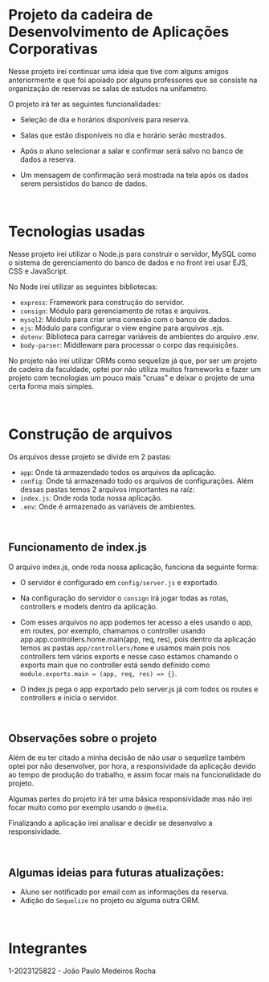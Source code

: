 # Projeto da cadeira de Desenvolvimento de Aplicações Corporativas

Nesse projeto irei continuar uma ideia que tive com alguns amigos 
anteriormente e que foi apoiado por alguns professores que se
consiste na organização de reservas se salas de estudos na unifametro.

O projeto irá ter as seguintes funcionalidades:

- Seleção de dia e horários disponíveis para reserva.

- Salas que estão disponíveis no dia e horário serão mostrados.

- Após o aluno selecionar a salar e confirmar será salvo no
banco de dados a reserva.

- Um mensagem de confirmação será mostrada na tela após os dados
serem persistidos do banco de dados.

<br>

# Tecnologias usadas

Nesse projeto irei utilizar o Node.js para construir o servidor, MySQL como o sistema de gerenciamento do banco de dados e no front irei usar EJS, CSS e JavaScript.

No Node irei utilizar as seguintes bibliotecas:
- `express`: Framework para construção do servidor.
- `consign`: Módulo para gerenciamento de rotas e arquivos.
- `mysql2`: Módulo para criar uma conexão com o banco de dados.
- `ejs`: Módulo para configurar o view engine para arquivos .ejs.
- `dotenv`: Biblioteca para carregar variáveis de ambientes do arquivo .env.
- `body-parser`: Middleware para processar o corpo das requisições.

No projeto não irei utilizar ORMs como sequelize já que, por ser um projeto de cadeira da faculdade, optei por não utiliza muitos frameworks e fazer um projeto com tecnologias um pouco mais "cruas" e deixar o projeto de uma certa forma mais simples.

<br>

# Construção de arquivos

Os arquivos desse projeto se divide em 2 pastas:
- `app`: Onde tá armazendado todos os arquivos da aplicação.
- `config`: Onde tá armazenado todo os arquivos de configurações.
Além dessas pastas temos 2 arquivos importantes na raíz:
- `index.js`: Onde roda toda nossa aplicação.
- `.env`: Onde é armazenado as variáveis de ambientes.

<br>

## Funcionamento de index.js

O arquivo index.js, onde roda nossa aplicação, funciona da seguinte forma:

- O servidor é configurado em `config/server.js` e exportado.

- Na configuração do servidor o `consign` irá jogar todas as rotas,
controllers e models dentro da aplicação.

- Com esses arquivos no app podemos ter acesso a eles usando o app, em routes, por exemplo, chamamos o controller usando app.app.controllers.home.main(app, req, res), pois dentro da aplicação temos as pastas `app/controllers/home` e usamos main pois nos controllers tem vários exports e nesse caso estamos chamando o exports main que no controller está sendo definido como `module.exports.main = (app, req, res) => {}`.

- O index.js pega o app exportado pelo server.js já com todos os routes e controllers e inicia o servidor.

<br>

## Observações sobre o projeto

Além de eu ter citado a minha decisão de não usar o sequelize também optei por não
desenvolver, por hora, a responsividade da aplicação devido ao tempo de produção do 
trabalho, e assim focar mais na funcionalidade do projeto.

Algumas partes do projeto irá ter uma básica responsividade mas não irei focar muito
como por exemplo usando o `@media`.

Finalizando a aplicação irei analisar e decidir se desenvolvo a responsividade.

<br>

## Algumas ideias para futuras atualizações:

- Aluno ser notificado por email com as informações da reserva.
- Adição do `Sequelize` no projeto ou alguma outra ORM.

<br>

# Integrantes
1-2023125822 - João Paulo Medeiros Rocha
